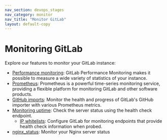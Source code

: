 ```yaml
---
nav_section: devops_stages
nav_category: monitor
nav_title: "Monitor GitLab"
layout: default-copy
---
```


# Monitoring GitLab

Explore our features to monitor your GitLab instance:

- [Performance monitoring](performance/index.md): GitLab Performance Monitoring makes it possible to measure a wide variety of statistics of your instance.
- [Prometheus](prometheus/index.md): Prometheus is a powerful time-series monitoring service, providing a flexible platform for monitoring GitLab and other software products.
- [GitHub imports](github_imports.md): Monitor the health and progress of GitLab's GitHub importer with various Prometheus metrics.
- [Monitoring uptime](../../user/admin_area/monitoring/health_check.md): Check the server status using the health check endpoint.
  - [IP whitelists](ip_whitelist.md): Configure GitLab for monitoring endpoints that provide health check information when probed.
- [nginx_status](https://docs.gitlab.com/omnibus/settings/nginx.html#enabling-disabling-nginx_status): Monitor your Nginx server status
